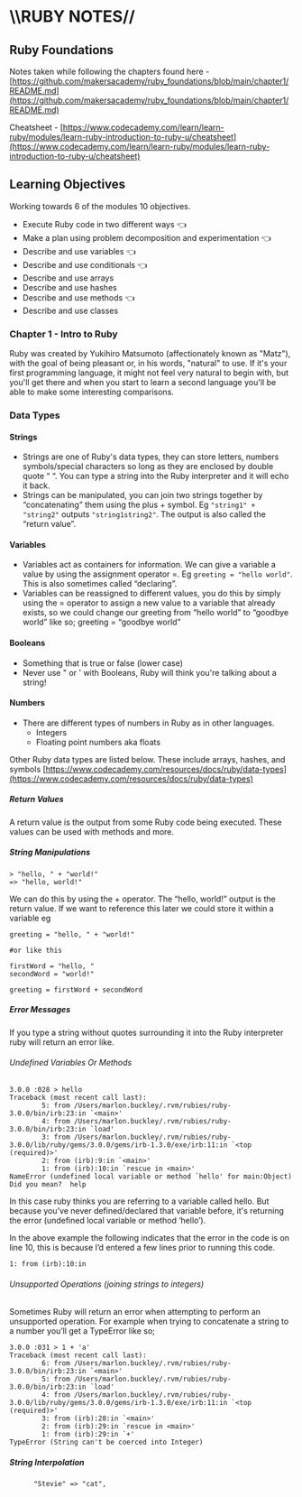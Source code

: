 # \\\RUBY NOTES//


## Ruby Foundations

Notes taken while following the chapters found here - [https://github.com/makersacademy/ruby_foundations/blob/main/chapter1/README.md](https://github.com/makersacademy/ruby_foundations/blob/main/chapter1/README.md)

Cheatsheet - [https://www.codecademy.com/learn/learn-ruby/modules/learn-ruby-introduction-to-ruby-u/cheatsheet](https://www.codecademy.com/learn/learn-ruby/modules/learn-ruby-introduction-to-ruby-u/cheatsheet)


## Learning Objectives 

Working towards 6 of the modules 10 objectives. 



* Execute Ruby code in two different ways 👈
* Make a plan using problem decomposition and experimentation 👈
* Describe and use variables 👈
* Describe and use conditionals 👈
* Describe and use arrays
* Describe and use hashes
* Describe and use methods 👈
* Describe and use classes


### Chapter 1 - Intro to Ruby

Ruby was created by Yukihiro Matsumoto (affectionately known as "Matz"), with the goal of being pleasant or, in his words, "natural" to use. If it's your first programming language, it might not feel very natural to begin with, but you'll get there and when you start to learn a second language you'll be able to make some interesting comparisons.


### Data Types


#### Strings



* Strings are one of Ruby's data types, they can store letters, numbers symbols/special characters so long as they are enclosed by double quote “ “. You can type a string into the Ruby interpreter and it will echo it back.
* Strings can be manipulated, you can join two strings together by “concatenating” them using the plus + symbol. Eg `"string1" + "string2"` outputs `"string1string2"`. The output is also called the “return value”.


#### Variables 



* Variables act as containers for information. We can give a variable a value by using the assignment operator =. Eg `greeting = "hello world"`. This is also sometimes called “declaring”. 
* Variables can be reassigned to different values, you do this by simply using the = operator to assign a new value to a variable that already exists, so we could change our greeting from “hello world” to “goodbye world” like so; greeting = “goodbye world”


#### Booleans



* Something that is true or false (lower case)
* Never use " or ' with Booleans, Ruby will think you're talking about a string!


#### Numbers



* There are different types of numbers in Ruby as in other languages.
    * Integers
    * Floating point numbers aka floats

Other Ruby data types are listed below. These include arrays, hashes, and symbols [https://www.codecademy.com/resources/docs/ruby/data-types](https://www.codecademy.com/resources/docs/ruby/data-types)


##### Return Values

A return value is the output from some Ruby code being executed. These values can be used with methods and more. 


##### String Manipulations


```
> "hello, " + "world!"
=> "hello, world!"
```


We can do this by using the + operator. The “hello, world!” output is the return value. If we want to reference this later we could store it within a variable eg 


```
greeting = "hello, " + "world!"

#or like this 

firstWord = "hello, "
secondWord = "world!"

greeting = firstWord + secondWord
```



##### Error Messages

If you type a string without quotes surrounding it into the Ruby interpreter ruby will return an error like.


###### Undefined Variables Or Methods


```
3.0.0 :028 > hello
Traceback (most recent call last):
    	5: from /Users/marlon.buckley/.rvm/rubies/ruby-3.0.0/bin/irb:23:in `<main>'
    	4: from /Users/marlon.buckley/.rvm/rubies/ruby-3.0.0/bin/irb:23:in `load'
    	3: from /Users/marlon.buckley/.rvm/rubies/ruby-3.0.0/lib/ruby/gems/3.0.0/gems/irb-1.3.0/exe/irb:11:in `<top (required)>'
    	2: from (irb):9:in `<main>'
    	1: from (irb):10:in `rescue in <main>'
NameError (undefined local variable or method `hello' for main:Object)
Did you mean?  help
```


In this case ruby thinks you are referring to a variable called hello. But because you’ve never defined/declared that variable before, it's returning the error (undefined local variable or method ‘hello’).

In the above example the following indicates that the error in the code is on line 10, this is because I’d entered a few lines prior to running this code.


```
1: from (irb):10:in
```



###### Unsupported Operations (joining strings to integers)

Sometimes Ruby will return an error when attempting to perform an unsupported operation. For example when trying to concatenate a string to a number you’ll get a TypeError like so;


```
3.0.0 :031 > 1 + 'a'
Traceback (most recent call last):
    	6: from /Users/marlon.buckley/.rvm/rubies/ruby-3.0.0/bin/irb:23:in `<main>'
    	5: from /Users/marlon.buckley/.rvm/rubies/ruby-3.0.0/bin/irb:23:in `load'
    	4: from /Users/marlon.buckley/.rvm/rubies/ruby-3.0.0/lib/ruby/gems/3.0.0/gems/irb-1.3.0/exe/irb:11:in `<top (required)>'
    	3: from (irb):28:in `<main>'
    	2: from (irb):29:in `rescue in <main>'
    	1: from (irb):29:in `+'
TypeError (String can't be coerced into Integer)
```



##### String Interpolation

          "Stevie" => "cat",

         
